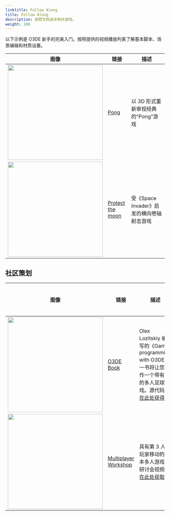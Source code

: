 ```yaml
---
linktitle: Follow Along
title: Follow Along
description: 按照文档逐步制作游戏。
weight: 100
---
```


以下示例是 O3DE 新手的完美入门。按照提供的视频播放列表了解基本脚本、场景编辑和材质设置。

|图像 |链接 |描述 |
| - | - | - |
| <img src="/images/learning-guide/samples/follow-along/pong.png" width="300px" /> | [Pong](pong) | 以 3D 形式重新审视经典的“Pong”游戏 |
| <img src="/images/learning-guide/samples/follow-along/protect-the-moon.png" width="300px" />  | [Protect the moon](protect-the-moon) | 受《Space Invader》启发的横向卷轴射击游戏 |

## 社区策划

|图像 |链接 |描述 |最后更新 |
| - | - | - | - |
| <img src="/images/learning-guide/samples/follow-along/o3de-book.png" width="300px" />  | [O3DE Book](https://o3debook.com/) | Olex Lozitskiy 编写的《Game programming with O3DE》一书将让您制作一个带有鸡的多人足球游戏。源代码 [可在此处获得](https://github.com/SelfishOlex/O3DEBookCode2111). | N/A |
| <img src="/images/learning-guide/samples/follow-along/multiplayer-workshop.png" width="300px" /> | [Multiplayer Workshop](https://github.com/AMZN-Gene/o3dcon-2022-multiplayer-workshop) | 具有第 3 人称玩家移动的基本多人游戏。研讨会视频 [可在此处获取](https://www.youtube.com/watch?v=4f4olmUo44k&list=PLCQwFpnHSZQjDIkT9EqCNDWepsh8sTGMm) | N/A |
